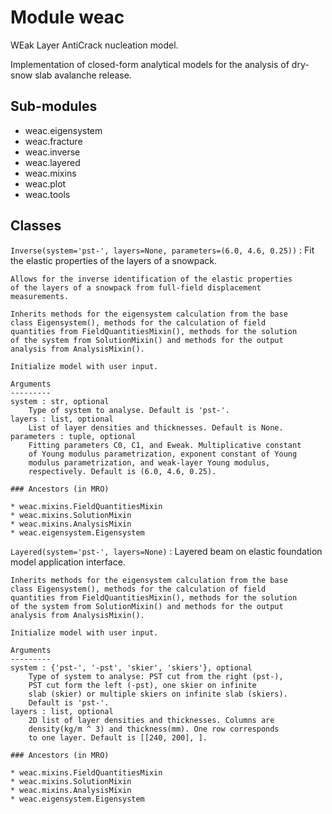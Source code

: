 Module weac
===========
WEak Layer AntiCrack nucleation model.

Implementation of closed-form analytical models for the analysis of
dry-snow slab avalanche release.

Sub-modules
-----------
* weac.eigensystem
* weac.fracture
* weac.inverse
* weac.layered
* weac.mixins
* weac.plot
* weac.tools

Classes
-------

`Inverse(system='pst-', layers=None, parameters=(6.0, 4.6, 0.25))`
:   Fit the elastic properties of the layers of a snowpack.
    
    Allows for the inverse identification of the elastic properties
    of the layers of a snowpack from full-field displacement
    measurements.
    
    Inherits methods for the eigensystem calculation from the base
    class Eigensystem(), methods for the calculation of field
    quantities from FieldQuantitiesMixin(), methods for the solution
    of the system from SolutionMixin() and methods for the output
    analysis from AnalysisMixin().
    
    Initialize model with user input.
    
    Arguments
    ---------
    system : str, optional
        Type of system to analyse. Default is 'pst-'.
    layers : list, optional
        List of layer densities and thicknesses. Default is None.
    parameters : tuple, optional
        Fitting parameters C0, C1, and Eweak. Multiplicative constant
        of Young modulus parametrization, exponent constant of Young
        modulus parametrization, and weak-layer Young modulus,
        respectively. Default is (6.0, 4.6, 0.25).

    ### Ancestors (in MRO)

    * weac.mixins.FieldQuantitiesMixin
    * weac.mixins.SolutionMixin
    * weac.mixins.AnalysisMixin
    * weac.eigensystem.Eigensystem

`Layered(system='pst-', layers=None)`
:   Layered beam on elastic foundation model application interface.
    
    Inherits methods for the eigensystem calculation from the base
    class Eigensystem(), methods for the calculation of field
    quantities from FieldQuantitiesMixin(), methods for the solution
    of the system from SolutionMixin() and methods for the output
    analysis from AnalysisMixin().
    
    Initialize model with user input.
    
    Arguments
    ---------
    system : {'pst-', '-pst', 'skier', 'skiers'}, optional
        Type of system to analyse: PST cut from the right (pst-),
        PST cut form the left (-pst), one skier on infinite
        slab (skier) or multiple skiers on infinite slab (skiers).
        Default is 'pst-'.
    layers : list, optional
        2D list of layer densities and thicknesses. Columns are
        density(kg/m ^ 3) and thickness(mm). One row corresponds
        to one layer. Default is [[240, 200], ].

    ### Ancestors (in MRO)

    * weac.mixins.FieldQuantitiesMixin
    * weac.mixins.SolutionMixin
    * weac.mixins.AnalysisMixin
    * weac.eigensystem.Eigensystem